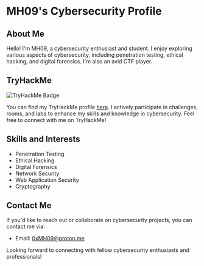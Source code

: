 # MH09's Cybersecurity Profile

## About Me

Hello! I'm MH09, a cybersecurity enthusiast and student. I enjoy exploring various aspects of cybersecurity, including penetration testing, ethical hacking, and digital forensics. I'm also an avid CTF player.

## TryHackMe

![TryHackMe Badge](https://tryhackme-badges.s3.amazonaws.com/MH09.png)

You can find my TryHackMe profile [here](https://tryhackme.com/p/MH09). I actively participate in challenges, rooms, and labs to enhance my skills and knowledge in cybersecurity. Feel free to connect with me on TryHackMe!

## Skills and Interests

- Penetration Testing
- Ethical Hacking
- Digital Forensics
- Network Security
- Web Application Security
- Cryptography

## Contact Me

If you'd like to reach out or collaborate on cybersecurity projects, you can contact me via:
- Email: [0xMH09@proton.me](mailto:0xMH09@proton.me)

Looking forward to connecting with fellow cybersecurity enthusiasts and professionals!

